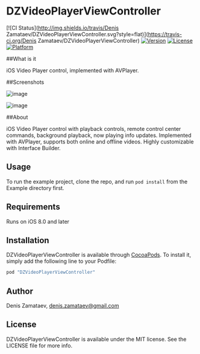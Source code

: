 # DZVideoPlayerViewController

[![CI Status](http://img.shields.io/travis/Denis Zamataev/DZVideoPlayerViewController.svg?style=flat)](https://travis-ci.org/Denis Zamataev/DZVideoPlayerViewController)
[![Version](https://img.shields.io/cocoapods/v/DZVideoPlayerViewController.svg?style=flat)](http://cocoapods.org/pods/DZVideoPlayerViewController)
[![License](https://img.shields.io/cocoapods/l/DZVideoPlayerViewController.svg?style=flat)](http://cocoapods.org/pods/DZVideoPlayerViewController)
[![Platform](https://img.shields.io/cocoapods/p/DZVideoPlayerViewController.svg?style=flat)](http://cocoapods.org/pods/DZVideoPlayerViewController)

##What is it

iOS Video Player control, implemented with AVPlayer.

##Screenshots

![image](https://raw.githubusercontent.com/DZamataev/DZVideoPlayerViewController/master/Screenshots/screenshot1.png)

![image](https://raw.githubusercontent.com/DZamataev/DZVideoPlayerViewController/master/Screenshots/screenshot2.png)

##About

iOS Video Player control with playback controls, remote control center commands, background playback, now playing info updates. Implemented with AVPlayer, supports both online and offline videos. Highly customizable with Interface Builder.

## Usage

To run the example project, clone the repo, and run `pod install` from the Example directory first.

## Requirements

Runs on iOS 8.0 and later

## Installation

DZVideoPlayerViewController is available through [CocoaPods](http://cocoapods.org). To install
it, simply add the following line to your Podfile:

```ruby
pod "DZVideoPlayerViewController"
```

## Author

Denis Zamataev, denis.zamataev@gmail.com

## License

DZVideoPlayerViewController is available under the MIT license. See the LICENSE file for more info.
